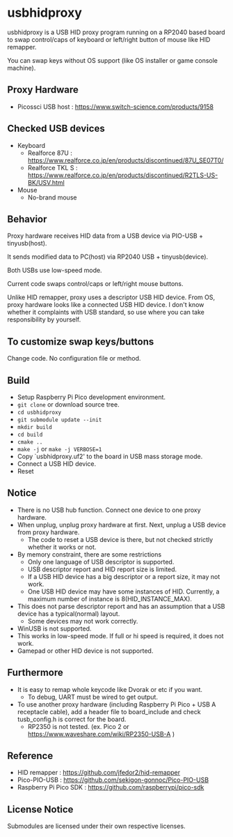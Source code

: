 # usbhidproxy
  usbhidproxy is a USB HID proxy program running on a RP2040 based board to swap control/caps of keyboard or left/right button of mouse like HID remapper.

  You can swap keys without OS support (like OS installer or game console machine).

## Proxy Hardware
- Picossci USB host : https://www.switch-science.com/products/9158

## Checked USB devices
- Keyboard
  - Realforce 87U : https://www.realforce.co.jp/en/products/discontinued/87U_SE07T0/
  - Realforce TKL S : https://www.realforce.co.jp/en/products/discontinued/R2TLS-US-BK/USV.html
- Mouse
  - No-brand mouse

## Behavior
  Proxy hardware receives HID data from a USB device via PIO-USB + tinyusb(host).

  It sends modified data to PC(host) via RP2040 USB + tinyusb(device).

  Both USBs use low-speed mode.

  Current code swaps control/caps or left/right mouse buttons.

  Unlike HID remapper, proxy uses a descriptor USB HID device.  From OS, proxy hardware looks like a connected USB HID device.  I don't know whether it complaints with USB standard, so use where you can take responsibility by yourself.

## To customize swap keys/buttons
  Change code.  No configuration file or method.

## Build
- Setup Raspberry Pi Pico development environment.
- `git clone` or download source tree.
- `cd usbhidproxy`
- `git submodule update --init`
- `mkdir build`
- `cd build`
- `cmake ..`
- `make -j` or `make -j VERBOSE=1`
- Copy `usbhidproxy.uf2' to the board in USB mass storage mode.
- Connect a USB HID device.
- Reset

## Notice
- There is no USB hub function.  Connect one device to one proxy hardware.
- When unplug, unplug proxy hardware at first.  Next, unplug a USB device from proxy hardware.
  - The code to reset a USB device is there, but not checked strictly whether it works or not.
- By memory constraint, there are some restrictions
  - Only one language of USB descriptor is supported.
  - USB descriptor report and HID report size is limited.
  - If a USB HID device has a big descriptor or a report size, it may not work.
  - One USB HID device may have some instances of HID. Currently, a maximum number of instance is 8(HID_INSTANCE_MAX).
- This does not parse descriptor report and has an assumption that a USB device has a typical(normal) layout.
  - Some devices may not work correctly.
- WinUSB is not supported.
- This works in low-speed mode.  If full or hi speed is required, it does not work.
- Gamepad or other HID device is not supported.

## Furthermore
- It is easy to remap whole keycode like Dvorak or etc if you want.
  - To debug, UART must be wired to get output.
- To use another proxy hardware (including Raspberry Pi Pico + USB A receptacle cable), add a header file to board_include and check tusb_config.h is correct for the board.
  - RP2350 is not tested. (ex. Pico 2 or https://www.waveshare.com/wiki/RP2350-USB-A )

## Reference
- HID remapper : https://github.com/jfedor2/hid-remapper
- Pico-PIO-USB : https://github.com/sekigon-gonnoc/Pico-PIO-USB
- Raspberry Pi Pico SDK : https://github.com/raspberrypi/pico-sdk

## License Notice
  Submodules are licensed under their own respective licenses.
